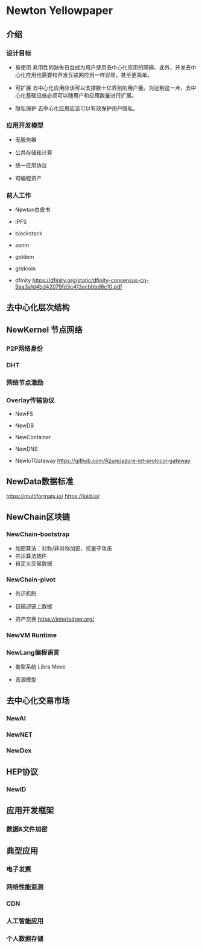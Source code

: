 # Newton Yellowpaper

## 介绍


### 设计目标
* 易使用
易用性的缺失日益成为用户使用去中心化应用的障碍。此外，开发去中心化应用也需要和开发互联网应用一样容易，甚至更简单。

* 可扩展
去中心化应用应该可以支撑数十亿界别的用户量。为达到这一点，去中心化基础设施必须可以随用户和应用数量进行扩展。

* 隐私保护
去中心化应用应该可以有效保护用户隐私。

### 应用开发模型
* 无服务器

* 公共存储和计算

* 统一应用协议

* 可编程资产

### 前人工作
* Newton白皮书
* IPFS
* blockstack
* sonm
* goldem
* gridcoin

* dfinity
https://dfinity.org/static/dfinity-consensus-cn-9aa3a1d4bd42079fd3c413acbbbd8c10.pdf

## 去中心化层次结构

## NewKernel 节点网络
### P2P网络身份

### DHT

### 网络节点激励

### Overlay传输协议 
* NewFS

* NewDB

* NewContainer

* NewDNS

* NewIoTGateway
https://github.com/Azure/azure-iot-protocol-gateway


## NewData数据标准
https://multiformats.io/
https://ipld.io/


## NewChain区块链

### NewChain-bootstrap
* 加密算法：对称/非对称加密、抗量子攻击
* 共识算法插件
* 自定义交易数据

### NewChain-pivot

* 共识机制

* 自描述链上数据

* 资产交换
https://interledger.org/


### NewVM Runtime

### NewLang编程语言
* 类型系统
Libra Move

* 资源模型

## 去中心化交易市场

### NewAI

### NewNET

### NewDex

## HEP协议

### NewID



## 应用开发框架

### 数据&文件加密

## 典型应用

### 电子发票

### 网络性能监测

### CDN

### 人工智能应用

### 个人数据存储


